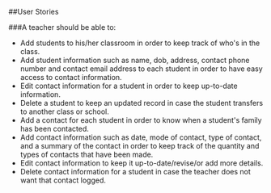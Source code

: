 ##User Stories

###A teacher should be able to:
- Add students to his/her classroom  in order to keep track of who's in the class.
- Add student information such as name, dob, address, contact phone number and contact email address to each student in order to have easy access to contact information.
- Edit contact information for a student in order to keep up-to-date information.
- Delete a student to keep an updated record in case the student transfers to another class or school.
- Add a contact for each student in order to know when a student's family has been contacted.
- Add contact information such as date, mode of contact, type of contact, and a summary of the contact in order to keep track of the quantity and types of contacts that have been made.
- Edit contact information to keep it up-to-date/revise/or add more details.
- Delete contact information for a student in case the teacher does not want that contact logged.
